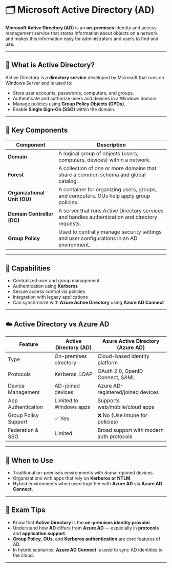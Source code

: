 # 🗂️ Microsoft Active Directory (AD)

**Microsoft Active Directory (AD)** is an **on-premises** identity and access management service that stores information about objects on a network and makes this information easy for administrators and users to find and use.

---

## 🧠 What is Active Directory?

Active Directory is a **directory service** developed by Microsoft that runs on Windows Server and is used to:

- Store user accounts, passwords, computers, and groups.
- Authenticate and authorize users and devices in a Windows domain.
- Manage policies using **Group Policy Objects (GPOs)**.
- Enable **Single Sign-On (SSO)** within the domain.

---

## 🧱 Key Components

| Component         | Description |
|------------------|-------------|
| **Domain**        | A logical group of objects (users, computers, devices) within a network. |
| **Forest**        | A collection of one or more domains that share a common schema and global catalog. |
| **Organizational Unit (OU)** | A container for organizing users, groups, and computers. OUs help apply group policies. |
| **Domain Controller (DC)** | A server that runs Active Directory services and handles authentication and directory requests. |
| **Group Policy**  | Used to centrally manage security settings and user configurations in an AD environment. |

---

## 🔑 Capabilities

- Centralized user and group management
- Authentication using **Kerberos**
- Secure access control via policies
- Integration with legacy applications
- Can synchronize with **Azure Active Directory** using **Azure AD Connect**

---

## ☁️ Active Directory vs Azure AD

| Feature                      | Active Directory (AD)             | Azure Active Directory (Azure AD)         |
|-----------------------------|-----------------------------------|-------------------------------------------|
| Type                        | On-premises directory             | Cloud-based identity platform             |
| Protocols                   | Kerberos, LDAP                    | OAuth 2.0, OpenID Connect, SAML            |
| Device Management           | AD-joined devices                 | Azure AD-registered/joined devices        |
| App Authentication          | Limited to Windows apps           | Supports web/mobile/cloud apps            |
| Group Policy Support        | ✅ Yes                             | ❌ No (Use Intune for policies)            |
| Federation & SSO            | Limited                           | Broad support with modern auth protocols  |

---

## 🧩 When to Use

- Traditional on-premises environments with domain-joined devices.
- Organizations with apps that rely on **Kerberos or NTLM**.
- Hybrid environments when used together with **Azure AD** via **Azure AD Connect**.

---

## 📝 Exam Tips

- Know that **Active Directory** is the **on-premises identity provider**.
- Understand how **AD** differs from **Azure AD** — especially in **protocols** and **application support**.
- **Group Policy**, **OUs**, and **Kerberos authentication** are core features of AD.
- In hybrid scenarios, **Azure AD Connect** is used to sync AD identities to the cloud.

---
